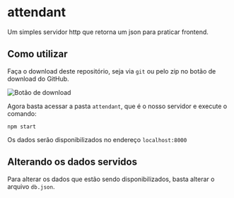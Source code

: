 # attendant

Um simples servidor http que retorna um json para praticar frontend.

## Como utilizar

Faça o download deste repositório, seja via `git` ou pelo zip no botão de download do GitHub.

![Botão de download](https://i.imgur.com/pC6y7V1.png)

Agora basta acessar a pasta `attendant`, que é o nosso servidor e execute o comando:

```shell
npm start
```

Os dados serão disponibilizados no endereço `localhost:8000`

## Alterando os dados servidos

Para alterar os dados que estão sendo disponibilizados, basta alterar o arquivo `db.json`.
